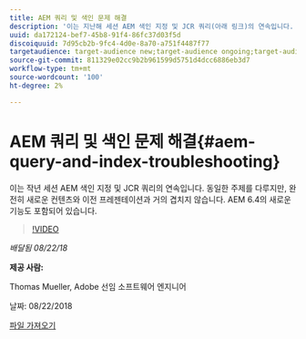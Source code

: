 ```yaml
---
title: AEM 쿼리 및 색인 문제 해결
description: '이는 지난해 세션 AEM 색인 지정 및 JCR 쿼리(아래 링크)의 연속입니다. 동일한 주제를 다루지만, 완전히 새로운 컨텐츠와 이전 프레젠테이션과 거의 겹치지 않습니다. AEM 6.4의 새로운 기능도 포함되어 있습니다. '
uuid: da172124-bef7-45b8-91f4-86fc37d03f5d
discoiquuid: 7d95cb2b-9fc4-4d0e-8a70-a751f4487f77
targetaudience: target-audience new;target-audience ongoing;target-audience upgrader
source-git-commit: 811329e02cc9b2b961599d5751d4dcc6886eb3d7
workflow-type: tm+mt
source-wordcount: '100'
ht-degree: 2%

---
```



# AEM 쿼리 및 색인 문제 해결{#aem-query-and-index-troubleshooting}

이는 작년 세션 AEM 색인 지정 및 JCR 쿼리의 연속입니다. 동일한 주제를 다루지만, 완전히 새로운 컨텐츠와 이전 프레젠테이션과 거의 겹치지 않습니다. AEM 6.4의 새로운 기능도 포함되어 있습니다.

>[!VIDEO](https://video.tv.adobe.com/v/23429/?quality=0)

*배달됨 08/22/18*

**제공 사람:**

Thomas Mueller, Adobe 선임 소프트웨어 엔지니어

날짜: 08/22/2018

[파일 가져오기](assets/aem-gems-aem-queryandindextroubleshooting-08222018.pdf)
<!--
[Get back to the Overview](https://helpx.adobe.com/experience-manager/kt/eseminars/gems/aem-index.html)
-->
